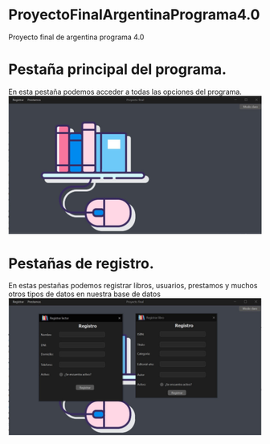 # ProyectoFinalArgentinaPrograma4.0
Proyecto final de argentina programa 4.0
# Pestaña principal del programa.
En esta pestaña podemos acceder a todas las opciones del programa.
<img src="images/main.jpg">
# Pestañas de registro.
En estas pestañas podemos registrar libros, usuarios, prestamos y muchos otros tipos de datos en nuestra base de datos
<img src="images/registro.jpg">
